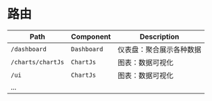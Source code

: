 # 路由

| Path | Component | Description |
| -- | -- | -- |
| `/dashboard` | `Dashboard` | 仪表盘：聚合展示各种数据 |
| `/charts/chartJs` | `ChartJs` | 图表：数据可视化 |
| `/ui` | `ChartJs` | 图表：数据可视化 |
| ... | | |


